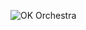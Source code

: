 ![OK Orchestra](https://www.google.com/imgres?q=ok%20orchestra&imgurl=https%3A%2F%2Fm.media-amazon.com%2Fimages%2FI%2F61ZpR5vKQ0L._SY200_QL15_.jpg&imgrefurl=https%3A%2F%2Fwww.amazon.com%2FOk-Orchestra-AJR%2Fdp%2FB08R689N7V&docid=foZ1BngxoofQNM&tbnid=MMboe8HUEIQI7M&vet=12ahUKEwiEzuLj4Y2GAxUSlFYBHdRFCIYQM3oECBUQAA..i&w=200&h=200&hcb=2&ved=2ahUKEwiEzuLj4Y2GAxUSlFYBHdRFCIYQM3oECBUQAA)
